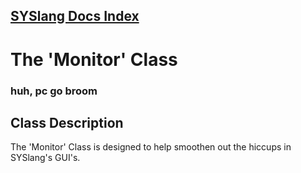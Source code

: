 ## [SYSlang Docs Index](https://docs.pipewarp.co.uk/SYSlang/)

# The 'Monitor' Class
### huh, pc go broom

## Class Description
The 'Monitor' Class is designed to help smoothen out the hiccups in SYSlang's GUI's.